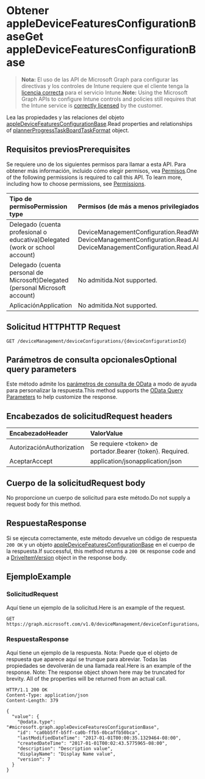 # <a name="get-appledevicefeaturesconfigurationbase"></a><span data-ttu-id="50b37-101">Obtener appleDeviceFeaturesConfigurationBase</span><span class="sxs-lookup"><span data-stu-id="50b37-101">Get appleDeviceFeaturesConfigurationBase</span></span>

> <span data-ttu-id="50b37-102">**Nota:** El uso de las API de Microsoft Graph para configurar las directivas y los controles de Intune requiere que el cliente tenga la [licencia correcta](https://go.microsoft.com/fwlink/?linkid=839381) para el servicio Intune.</span><span class="sxs-lookup"><span data-stu-id="50b37-102">**Note:** Using the Microsoft Graph APIs to configure Intune controls and policies still requires that the Intune service is [correctly licensed](https://go.microsoft.com/fwlink/?linkid=839381) by the customer.</span></span>

<span data-ttu-id="50b37-103">Lea las propiedades y las relaciones del objeto [appleDeviceFeaturesConfigurationBase](../resources/intune_deviceconfig_appledevicefeaturesconfigurationbase.md).</span><span class="sxs-lookup"><span data-stu-id="50b37-103">Read properties and relationships of [plannerProgressTaskBoardTaskFormat](../resources/intune_deviceconfig_appledevicefeaturesconfigurationbase.md) object.</span></span>
## <a name="prerequisites"></a><span data-ttu-id="50b37-104">Requisitos previos</span><span class="sxs-lookup"><span data-stu-id="50b37-104">Prerequisites</span></span>
<span data-ttu-id="50b37-p101">Se requiere uno de los siguientes permisos para llamar a esta API. Para obtener más información, incluido cómo elegir permisos, vea [Permisos](../../../concepts/permissions_reference.md).</span><span class="sxs-lookup"><span data-stu-id="50b37-p101">One of the following permissions is required to call this API. To learn more, including how to choose permissions, see [Permissions](../../../concepts/permissions_reference.md).</span></span>

|<span data-ttu-id="50b37-107">Tipo de permiso</span><span class="sxs-lookup"><span data-stu-id="50b37-107">Permission type</span></span>|<span data-ttu-id="50b37-108">Permisos (de más a menos privilegiados)</span><span class="sxs-lookup"><span data-stu-id="50b37-108">Permissions (from least to most privileged)</span></span>|
|:---|:---|
|<span data-ttu-id="50b37-109">Delegado (cuenta profesional o educativa)</span><span class="sxs-lookup"><span data-stu-id="50b37-109">Delegated (work or school account)</span></span>|<span data-ttu-id="50b37-110">DeviceManagementConfiguration.ReadWrite.All, DeviceManagementConfiguration.Read.All</span><span class="sxs-lookup"><span data-stu-id="50b37-110">DeviceManagementConfiguration.ReadWrite.All, DeviceManagementConfiguration.Read.All</span></span>|
|<span data-ttu-id="50b37-111">Delegado (cuenta personal de Microsoft)</span><span class="sxs-lookup"><span data-stu-id="50b37-111">Delegated (personal Microsoft account)</span></span>|<span data-ttu-id="50b37-112">No admitida.</span><span class="sxs-lookup"><span data-stu-id="50b37-112">Not supported.</span></span>|
|<span data-ttu-id="50b37-113">Aplicación</span><span class="sxs-lookup"><span data-stu-id="50b37-113">Application</span></span>|<span data-ttu-id="50b37-114">No admitida.</span><span class="sxs-lookup"><span data-stu-id="50b37-114">Not supported.</span></span>|

## <a name="http-request"></a><span data-ttu-id="50b37-115">Solicitud HTTP</span><span class="sxs-lookup"><span data-stu-id="50b37-115">HTTP Request</span></span>
<!-- {
  "blockType": "ignored"
}
-->
``` http
GET /deviceManagement/deviceConfigurations/{deviceConfigurationId}
```

## <a name="optional-query-parameters"></a><span data-ttu-id="50b37-116">Parámetros de consulta opcionales</span><span class="sxs-lookup"><span data-stu-id="50b37-116">Optional query parameters</span></span>
<span data-ttu-id="50b37-117">Este método admite los [parámetros de consulta de OData](https://developer.microsoft.com/es-ES/graph/docs/overview/query_parameters) a modo de ayuda para personalizar la respuesta.</span><span class="sxs-lookup"><span data-stu-id="50b37-117">This method supports the [OData Query Parameters](https://developer.microsoft.com/es-ES/graph/docs/overview/query_parameters) to help customize the response.</span></span>
## <a name="request-headers"></a><span data-ttu-id="50b37-118">Encabezados de solicitud</span><span class="sxs-lookup"><span data-stu-id="50b37-118">Request headers</span></span>
|<span data-ttu-id="50b37-119">Encabezado</span><span class="sxs-lookup"><span data-stu-id="50b37-119">Header</span></span>|<span data-ttu-id="50b37-120">Valor</span><span class="sxs-lookup"><span data-stu-id="50b37-120">Value</span></span>|
|:---|:---|
|<span data-ttu-id="50b37-121">Autorización</span><span class="sxs-lookup"><span data-stu-id="50b37-121">Authorization</span></span>|<span data-ttu-id="50b37-122">Se requiere &lt;token&gt; de portador.</span><span class="sxs-lookup"><span data-stu-id="50b37-122">Bearer {token}. Required.</span></span>|
|<span data-ttu-id="50b37-123">Aceptar</span><span class="sxs-lookup"><span data-stu-id="50b37-123">Accept</span></span>|<span data-ttu-id="50b37-124">application/json</span><span class="sxs-lookup"><span data-stu-id="50b37-124">application/json</span></span>|

## <a name="request-body"></a><span data-ttu-id="50b37-125">Cuerpo de la solicitud</span><span class="sxs-lookup"><span data-stu-id="50b37-125">Request body</span></span>
<span data-ttu-id="50b37-126">No proporcione un cuerpo de solicitud para este método.</span><span class="sxs-lookup"><span data-stu-id="50b37-126">Do not supply a request body for this method.</span></span>

## <a name="response"></a><span data-ttu-id="50b37-127">Respuesta</span><span class="sxs-lookup"><span data-stu-id="50b37-127">Response</span></span>
<span data-ttu-id="50b37-128">Si se ejecuta correctamente, este método devuelve un código de respuesta `200 OK` y un objeto [appleDeviceFeaturesConfigurationBase](../resources/intune_deviceconfig_appledevicefeaturesconfigurationbase.md) en el cuerpo de la respuesta.</span><span class="sxs-lookup"><span data-stu-id="50b37-128">If successful, this method returns a `200 OK` response code and a [DriveItemVersion](../resources/intune_deviceconfig_appledevicefeaturesconfigurationbase.md) object in the response body.</span></span>

## <a name="example"></a><span data-ttu-id="50b37-129">Ejemplo</span><span class="sxs-lookup"><span data-stu-id="50b37-129">Example</span></span>
### <a name="request"></a><span data-ttu-id="50b37-130">Solicitud</span><span class="sxs-lookup"><span data-stu-id="50b37-130">Request</span></span>
<span data-ttu-id="50b37-131">Aquí tiene un ejemplo de la solicitud.</span><span class="sxs-lookup"><span data-stu-id="50b37-131">Here is an example of the request.</span></span>
``` http
GET https://graph.microsoft.com/v1.0/deviceManagement/deviceConfigurations/{deviceConfigurationId}
```

### <a name="response"></a><span data-ttu-id="50b37-132">Respuesta</span><span class="sxs-lookup"><span data-stu-id="50b37-132">Response</span></span>
<span data-ttu-id="50b37-p102">Aquí tiene un ejemplo de la respuesta. Nota: Puede que el objeto de respuesta que aparece aquí se trunque para abreviar. Todas las propiedades se devolverán de una llamada real.</span><span class="sxs-lookup"><span data-stu-id="50b37-p102">Here is an example of the response. Note: The response object shown here may be truncated for brevity. All of the properties will be returned from an actual call.</span></span>
``` http
HTTP/1.1 200 OK
Content-Type: application/json
Content-Length: 379

{
  "value": {
    "@odata.type": "#microsoft.graph.appleDeviceFeaturesConfigurationBase",
    "id": "ca0bb5ff-b5ff-ca0b-ffb5-0bcaffb50bca",
    "lastModifiedDateTime": "2017-01-01T00:00:35.1329464-08:00",
    "createdDateTime": "2017-01-01T00:02:43.5775965-08:00",
    "description": "Description value",
    "displayName": "Display Name value",
    "version": 7
  }
}
```



